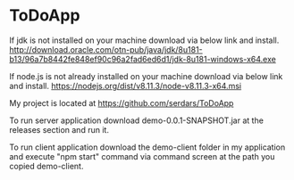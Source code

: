 # ToDoApp

If jdk is not installed on your machine download via below link and install.
http://download.oracle.com/otn-pub/java/jdk/8u181-b13/96a7b8442fe848ef90c96a2fad6ed6d1/jdk-8u181-windows-x64.exe

If node.js is not already installed on your machine download via below link and install.
https://nodejs.org/dist/v8.11.3/node-v8.11.3-x64.msi

My project is located at https://github.com/serdars/ToDoApp

To run server application download demo-0.0.1-SNAPSHOT.jar at the releases section and run it.

To run client application download the demo-client folder in my application and execute "npm start" command via command screen at the path you copied demo-client.